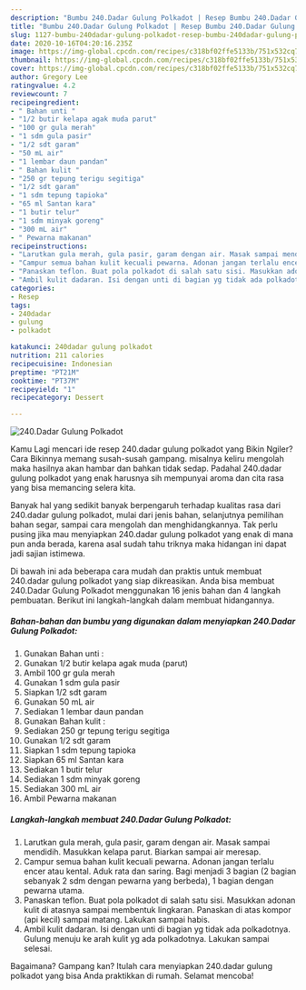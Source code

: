 ```yaml
---
description: "Bumbu 240.Dadar Gulung Polkadot | Resep Bumbu 240.Dadar Gulung Polkadot Yang Sempurna"
title: "Bumbu 240.Dadar Gulung Polkadot | Resep Bumbu 240.Dadar Gulung Polkadot Yang Sempurna"
slug: 1127-bumbu-240dadar-gulung-polkadot-resep-bumbu-240dadar-gulung-polkadot-yang-sempurna
date: 2020-10-16T04:20:16.235Z
image: https://img-global.cpcdn.com/recipes/c318bf02ffe5133b/751x532cq70/240dadar-gulung-polkadot-foto-resep-utama.jpg
thumbnail: https://img-global.cpcdn.com/recipes/c318bf02ffe5133b/751x532cq70/240dadar-gulung-polkadot-foto-resep-utama.jpg
cover: https://img-global.cpcdn.com/recipes/c318bf02ffe5133b/751x532cq70/240dadar-gulung-polkadot-foto-resep-utama.jpg
author: Gregory Lee
ratingvalue: 4.2
reviewcount: 7
recipeingredient:
- " Bahan unti "
- "1/2 butir kelapa agak muda parut"
- "100 gr gula merah"
- "1 sdm gula pasir"
- "1/2 sdt garam"
- "50 mL air"
- "1 lembar daun pandan"
- " Bahan kulit "
- "250 gr tepung terigu segitiga"
- "1/2 sdt garam"
- "1 sdm tepung tapioka"
- "65 ml Santan kara"
- "1 butir telur"
- "1 sdm minyak goreng"
- "300 mL air"
- " Pewarna makanan"
recipeinstructions:
- "Larutkan gula merah, gula pasir, garam dengan air. Masak sampai mendidih. Masukkan kelapa parut. Biarkan sampai air meresap."
- "Campur semua bahan kulit kecuali pewarna. Adonan jangan terlalu encer atau kental. Aduk rata dan saring. Bagi menjadi 3 bagian (2 bagian sebanyak 2 sdm dengan pewarna yang berbeda), 1 bagian dengan pewarna utama."
- "Panaskan teflon. Buat pola polkadot di salah satu sisi. Masukkan adonan kulit di atasnya sampai membentuk lingkaran. Panaskan di atas kompor (api kecil) sampai matang. Lakukan sampai habis."
- "Ambil kulit dadaran. Isi dengan unti di bagian yg tidak ada polkadotnya. Gulung menuju ke arah kulit yg ada polkadotnya. Lakukan sampai selesai."
categories:
- Resep
tags:
- 240dadar
- gulung
- polkadot

katakunci: 240dadar gulung polkadot 
nutrition: 211 calories
recipecuisine: Indonesian
preptime: "PT21M"
cooktime: "PT37M"
recipeyield: "1"
recipecategory: Dessert

---
```



![240.Dadar Gulung Polkadot](https://img-global.cpcdn.com/recipes/c318bf02ffe5133b/751x532cq70/240dadar-gulung-polkadot-foto-resep-utama.jpg)

Kamu Lagi mencari ide resep 240.dadar gulung polkadot yang Bikin Ngiler? Cara Bikinnya memang susah-susah gampang. misalnya keliru mengolah maka hasilnya akan hambar dan bahkan tidak sedap. Padahal 240.dadar gulung polkadot yang enak harusnya sih mempunyai aroma dan cita rasa yang bisa memancing selera kita.

Banyak hal yang sedikit banyak berpengaruh terhadap kualitas rasa dari 240.dadar gulung polkadot, mulai dari jenis bahan, selanjutnya pemilihan bahan segar, sampai cara mengolah dan menghidangkannya. Tak perlu pusing jika mau menyiapkan 240.dadar gulung polkadot yang enak di mana pun anda berada, karena asal sudah tahu triknya maka hidangan ini dapat jadi sajian istimewa.




Di bawah ini ada beberapa cara mudah dan praktis untuk membuat 240.dadar gulung polkadot yang siap dikreasikan. Anda bisa membuat 240.Dadar Gulung Polkadot menggunakan 16 jenis bahan dan 4 langkah pembuatan. Berikut ini langkah-langkah dalam membuat hidangannya.

<!--inarticleads1-->

##### Bahan-bahan dan bumbu yang digunakan dalam menyiapkan 240.Dadar Gulung Polkadot:

1. Gunakan  Bahan unti :
1. Gunakan 1/2 butir kelapa agak muda (parut)
1. Ambil 100 gr gula merah
1. Gunakan 1 sdm gula pasir
1. Siapkan 1/2 sdt garam
1. Gunakan 50 mL air
1. Sediakan 1 lembar daun pandan
1. Gunakan  Bahan kulit :
1. Sediakan 250 gr tepung terigu segitiga
1. Gunakan 1/2 sdt garam
1. Siapkan 1 sdm tepung tapioka
1. Siapkan 65 ml Santan kara
1. Sediakan 1 butir telur
1. Sediakan 1 sdm minyak goreng
1. Sediakan 300 mL air
1. Ambil  Pewarna makanan




<!--inarticleads2-->

##### Langkah-langkah membuat 240.Dadar Gulung Polkadot:

1. Larutkan gula merah, gula pasir, garam dengan air. Masak sampai mendidih. Masukkan kelapa parut. Biarkan sampai air meresap.
1. Campur semua bahan kulit kecuali pewarna. Adonan jangan terlalu encer atau kental. Aduk rata dan saring. Bagi menjadi 3 bagian (2 bagian sebanyak 2 sdm dengan pewarna yang berbeda), 1 bagian dengan pewarna utama.
1. Panaskan teflon. Buat pola polkadot di salah satu sisi. Masukkan adonan kulit di atasnya sampai membentuk lingkaran. Panaskan di atas kompor (api kecil) sampai matang. Lakukan sampai habis.
1. Ambil kulit dadaran. Isi dengan unti di bagian yg tidak ada polkadotnya. Gulung menuju ke arah kulit yg ada polkadotnya. Lakukan sampai selesai.




Bagaimana? Gampang kan? Itulah cara menyiapkan 240.dadar gulung polkadot yang bisa Anda praktikkan di rumah. Selamat mencoba!
